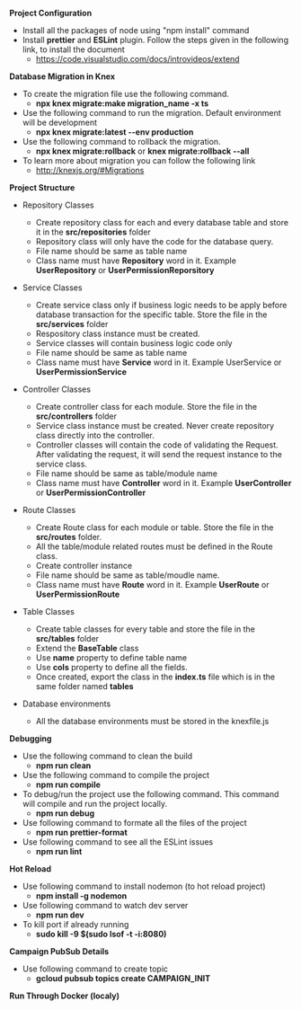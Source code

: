**Project Configuration**

- Install all the packages of node using "npm install" command
- Install **prettier** and **ESLint** plugin. Follow the steps given in the following link, to install the document
  - https://code.visualstudio.com/docs/introvideos/extend

**Database Migration in Knex**

- To create the migration file use the following command.
  - **npx knex migrate:make migration_name -x ts**
- Use the following command to run the migration. Default environment will be development
  - **npx knex migrate:latest --env production**
- Use the following command to rollback the migration.
  - **npx knex migrate:rollback** or **knex migrate:rollback --all**
- To learn more about migration you can follow the following link
  - http://knexjs.org/#Migrations

**Project Structure**

- Repository Classes

  - Create repository class for each and every database table and store it in the **src/repositories** folder
  - Repository class will only have the code for the database query.
  - File name should be same as table name
  - Class name must have **Repository** word in it. Example **UserRepository** or **UserPermissionReporsitory**

- Service Classes

  - Create service class only if business logic needs to be apply before database transaction for the specific table. Store the file in the **src/services** folder
  - Respository class instance must be created.
  - Service classes will contain business logic code only
  - File name should be same as table name
  - Class name must have **Service** word in it. Example UserService or **UserPermissionService**

- Controller Classes

  - Create controller class for each module. Store the file in the **src/controllers** folder
  - Service class instance must be created. Never create repository class directly into the controller.
  - Controller classes will contain the code of validating the Request. After validating the request, it will send the request instance to the service class.
  - File name should be same as table/module name
  - Class name must have **Controller** word in it. Example **UserController** or **UserPermissionController**

- Route Classes

  - Create Route class for each module or table. Store the file in the **src/routes** folder.
  - All the table/module related routes must be defined in the Route class.
  - Create controller instance
  - File name should be same as table/moudle name.
  - Class name must have **Route** word in it. Example **UserRoute** or **UserPermissionRoute**

- Table Classes

  - Create table classes for every table and store the file in the **src/tables** folder
  - Extend the **BaseTable** class
  - Use **name** property to define table name
  - Use **cols** property to define all the fields.
  - Once created, export the class in the **index.ts** file which is in the same folder named **tables**

- Database environments
  - All the database environments must be stored in the knexfile.js

**Debugging**

- Use the following command to clean the build
  - **npm run clean**
- Use the following command to compile the project
  - **npm run compile**
- To debug/run the project use the following command. This command will compile and run the project locally.
  - **npm run debug**
- Use following command to formate all the files of the project
  - **npm run prettier-format**
- Use following command to see all the ESLint issues
  - **npm run lint**

**Hot Reload**

- Use following command to install nodemon (to hot reload project)
  - **npm install -g nodemon**
- Use following command to watch dev server
  - **npm run dev**
- To kill port if already running
  - **sudo kill -9 $(sudo lsof -t -i:8080)**

**Campaign PubSub Details**

- Use following command to create topic
  - **gcloud pubsub topics create CAMPAIGN_INIT**

**Run Through Docker (localy)**
